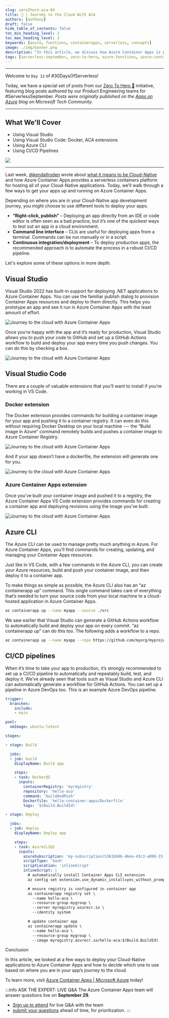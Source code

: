```yaml
---
slug: zero2hero-aca-04
title: 🚀 | Journey to the Cloud With ACA
authors: [anthony]
draft: false
hide_table_of_contents: false
toc_min_heading_level: 2
toc_max_heading_level: 3
keywords: [azure, functions, containerapps, serverless, concepts]
image: ./img/banner.png
description: "In this article, we discuss how Azure Container Apps is purpose-built to support Cloud-Native applications." 
tags: [serverless-september, zero-to-hero, azure-functions, azure-container-apps, dapr]
---
```


<head>
  <meta name="twitter:url" 
    content="https://azure.github.io/Cloud-Native/blog/zero2hero-aca-01" />
  <meta name="twitter:title" 
    content="#ZeroToHero: Go Cloud-Native With Azure Container Apps" />
  <meta name="twitter:description" 
    content="#ZeroToHero: Go Cloud-Native With Azure Container Apps" />
  <meta name="twitter:image"
    content="https://azure.github.io/Cloud-Native/img/banners/serverless-zero2hero.png" />
  <meta name="twitter:card" content="summary_large_image" />
  <meta name="twitter:creator" 
    content="@nitya" />
  <meta name="twitter:site" content="@AzureAdvocates" /> 
  <link rel="canonical" 
    href="https://techcommunity.microsoft.com/t5/apps-on-azure-blog/go-cloud-native-with-azure-container-apps/ba-p/3616407" />
</head>

---

Welcome to `Day 12` of #30DaysOfServerless!

Today, we have a special set of posts from our [Zero To Hero 🚀](/serverless-september/ZeroToHero) initiative, featuring blog posts authored by our Product Engineering teams for #ServerlessSeptember. _Posts were originally published on the [Apps on Azure](https://techcommunity.microsoft.com/t5/apps-on-azure-blog/journey-to-the-cloud-with-azure-container-apps/ba-p/3622609?WT.mc_id=javascript-99907-cxa) blog on Microsoft Tech Community._

---

## What We'll Cover
 * Using Visual Studio
 * Using Visual Studio Code: Docker, ACA extensions
 * Using Azure CLI
 * Using CI/CD Pipelines

![](./img/zero-to-hero-anthony.png)

---

Last week, [@kendallroden](https://techcommunity.microsoft.com/t5/user/viewprofilepage/user-id/296868?WT.mc_id=javascript-99907-cxa) wrote about [what it means to be Cloud-Native](https://techcommunity.microsoft.com/t5/apps-on-azure-blog/go-cloud-native-with-azure-container-apps/ba-p/3616407) and how Azure Container Apps provides a serverless containers platform for hosting all of your Cloud-Native applications. Today, we’ll walk through a few ways to get your apps up and running on Azure Container Apps.

Depending on where you are in your Cloud-Native app development journey, you might choose to use different tools to deploy your apps.

 * **“Right-click, publish”** – Deploying an app directly from an IDE or code editor is often seen as a bad practice, but it’s one of the quickest ways to test out an app in a cloud environment.
 * **Command line interface** – CLIs are useful for deploying apps from a terminal. Commands can be run manually or in a script.
 * **Continuous integration/deployment** – To deploy production apps, the recommended approach is to automate the process in a robust CI/CD pipeline.
 
Let's explore some of these options in more depth.

## Visual Studio
 
Visual Studio 2022 has built-in support for deploying .NET applications to Azure Container Apps. You can use the familiar publish dialog to provision Container Apps resources and deploy to them directly. This helps you prototype an app and see it run in Azure Container Apps with the least amount of effort.

![Journey to the cloud with Azure Container Apps](./img/anthony-create-new.png)

Once you’re happy with the app and it’s ready for production, Visual Studio allows you to push your code to GitHub and set up a GitHub Actions workflow to build and deploy your app every time you push changes. You can do this by checking a box.

![Journey to the cloud with Azure Container Apps](./img/anthony-deployment-type.png)
 

## Visual Studio Code
 
There are a couple of valuable extensions that you’ll want to install if you’re working in VS Code.


### Docker extension
 
The Docker extension provides commands for building a container image for your app and pushing it to a container registry. It can even do this without requiring Docker Desktop on your local machine --- the “Build image in Azure” command remotely builds and pushes a container image to Azure Container Registry.

![Journey to the cloud with Azure Container Apps](./img/anthony-vscode-docker.png)

And if your app doesn’t have a dockerfile, the extension will generate one for you.

![Journey to the cloud with Azure Container Apps](./img/anthony-vscode-dockerfile.png)

### Azure Container Apps extension

Once you’ve built your container image and pushed it to a registry, the Azure Container Apps VS Code extension provides commands for creating a container app and deploying revisions using the image you’ve built.

![Journey to the cloud with Azure Container Apps](./img/anthony-aca-extension.png)


## Azure CLI
 

The Azure CLI can be used to manage pretty much anything in Azure. For Azure Container Apps, you’ll find commands for creating, updating, and managing your Container Apps resources.

Just like in VS Code, with a few commands in the Azure CLI, you can create your Azure resources, build and push your container image, and then deploy it to a container app.

To make things as simple as possible, the Azure CLI also has an “az containerapp up” command. This single command takes care of everything that’s needed to turn your source code from your local machine to a cloud-hosted application in Azure Container Apps.

```bash
az containerapp up --name myapp --source ./src
```
 
We saw earlier that Visual Studio can generate a GitHub Actions workflow to automatically build and deploy your app on every commit. “az containerapp up” can do this too. The following adds a workflow to a repo.

```bash
az containerapp up --name myapp --repo https://github.com/myorg/myproject
```

## CI/CD pipelines

When it’s time to take your app to production, it’s strongly recommended to set up a CI/CD pipeline to automatically and repeatably build, test, and deploy it. We’ve already seen that tools such as Visual Studio and Azure CLI can automatically generate a workflow for GitHub Actions. You can set up a pipeline in Azure DevOps too. This is an example Azure DevOps pipeline.

 
```yml
trigger:
  branches:
    include:
    - main

pool:
  vmImage: ubuntu-latest

stages:

- stage: Build

  jobs:
  - job: build
    displayName: Build app

    steps:
    - task: Docker@2
      inputs:
        containerRegistry: 'myregistry'
        repository: 'hello-aca'
        command: 'buildAndPush'
        Dockerfile: 'hello-container-apps/Dockerfile'
        tags: '$(Build.BuildId)'

- stage: Deploy

  jobs:
  - job: deploy
    displayName: Deploy app

    steps:
    - task: AzureCLI@2
      inputs:
        azureSubscription: 'my-subscription(5361b9d6-46ea-43c3-a898-15f14afb0db6)'
        scriptType: 'bash'
        scriptLocation: 'inlineScript'
        inlineScript: |
          # automatically install Container Apps CLI extension
          az config set extension.use_dynamic_install=yes_without_prompt

          # ensure registry is configured in container app
          az containerapp registry set \
            --name hello-aca \
            --resource-group mygroup \
            --server myregistry.azurecr.io \
            --identity system

          # update container app
          az containerapp update \
            --name hello-aca \
            --resource-group mygroup \
            --image myregistry.azurecr.io/hello-aca:$(Build.BuildId)
```

Conclusion
 

In this article, we looked at a few ways to deploy your Cloud-Native applications to Azure Container Apps and how to decide which one to use based on where you are in your app’s journey to the cloud.

To learn more, visit [Azure Container Apps | Microsoft Azure](https://azure.microsoft.com/services/container-apps/?WT.mc_id=javascript-99907-cxa) today!

:::info ASK THE EXPERT: LIVE Q&A
The Azure Container Apps team will answer questions live on **September 29**. 
 * [Sign up to attend](https://reactor.microsoft.com/reactor/events/17004/?WT.mc_id=javascript-99907-ninarasi) for live Q&A with the team
 * [submit your questions](https://github.com/Azure/Cloud-Native/issues/new?assignees=&labels=ask+the+expert&template=---ask-the-expert-.md&title=%5BAsk+The+Expert%5D++) ahead of time, for prioritization.
:::